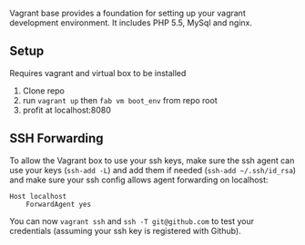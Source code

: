 Vagrant base provides a foundation for setting up your vagrant development environment. It includes PHP 5.5, MySql and nginx.

## Setup

Requires vagrant and virtual box to be installed

1. Clone repo
2. run `vagrant up` then `fab vm boot_env` from repo root
3. profit at localhost:8080

## SSH Forwarding

To allow the Vagrant box to use your ssh keys, make sure the ssh agent can use your keys (`ssh-add -L`) and add them if needed (`ssh-add ~/.ssh/id_rsa`) and make sure your ssh config allows agent forwarding on localhost:

```
Host localhost
	ForwardAgent yes
```

You can now `vagrant ssh` and `ssh -T git@github.com` to test your credentials (assuming your ssh key is registered with Github).
